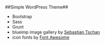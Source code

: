 ##Simple WordPress Theme##

* Bootstrap
* Sass
* Grunt
* blueimp image gallery by [Sebastian Tschan](https://github.com/blueimp/)
* icon fonts by [Font Awesome](https://fortawesome.github.io/Font-Awesome/)
